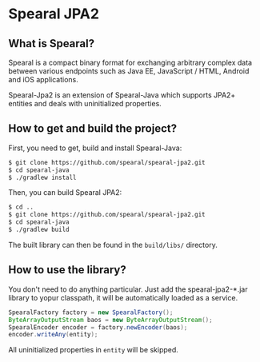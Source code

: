Spearal JPA2
============

## What is Spearal?

Spearal is a compact binary format for exchanging arbitrary complex data between various endpoints such as Java EE, JavaScript / HTML, Android and iOS applications.

Spearal-Jpa2 is an extension of Spearal-Java which supports JPA2+ entities and deals with uninitialized properties.

## How to get and build the project?

First, you need to get, build and install Spearal-Java:

````sh
$ git clone https://github.com/spearal/spearal-jpa2.git
$ cd spearal-java
$ ./gradlew install
````

Then, you can build Spearal JPA2:

````sh
$ cd ..
$ git clone https://github.com/spearal/spearal-jpa2.git
$ cd spearal-java
$ ./gradlew build
````

The built library can then be found in the `build/libs/` directory.

## How to use the library?

You don't need to do anything particular. Just add the spearal-jpa2-*.jar library to yopur classpath, it will be automatically loaded as a service.

````java
SpearalFactory factory = new SpearalFactory();
ByteArrayOutputStream baos = new ByteArrayOutputStream();
SpearalEncoder encoder = factory.newEncoder(baos);
encoder.writeAny(entity);
````

All uninitialized properties in `entity` will be skipped.
